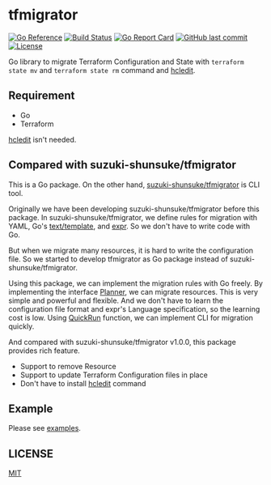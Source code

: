 # tfmigrator

[![Go Reference](https://pkg.go.dev/badge/github.com/tfmigrator/tfmigrator.svg)](https://pkg.go.dev/github.com/tfmigrator/tfmigrator)
[![Build Status](https://github.com/tfmigrator/tfmigrator/workflows/test/badge.svg)](https://github.com/tfmigrator/tfmigrator/actions)
[![Go Report Card](https://goreportcard.com/badge/github.com/tfmigrator/tfmigrator)](https://goreportcard.com/report/github.com/tfmigrator/tfmigrator)
[![GitHub last commit](https://img.shields.io/github/last-commit/tfmigrator/tfmigrator.svg)](https://github.com/tfmigrator/tfmigrator)
[![License](http://img.shields.io/badge/license-mit-blue.svg?style=flat-square)](https://raw.githubusercontent.com/tfmigrator/tfmigrator/main/LICENSE)

Go library to migrate Terraform Configuration and State with `terraform state mv` and `terraform state rm` command and [hcledit](https://github.com/minamijoyo/hcledit).

## Requirement

* Go
* Terraform

[hcledit](https://github.com/minamijoyo/hcledit) isn't needed.

## Compared with suzuki-shunsuke/tfmigrator

This is a Go package. On the other hand, [suzuki-shunsuke/tfmigrator](https://github.com/suzuki-shunsuke/tfmigrator) is CLI tool.

Originally we have been developing suzuki-shunsuke/tfmigrator before this package.
In suzuki-shunsuke/tfmigrator, we define rules for migration with YAML, Go's [text/template](https://golang.org/pkg/text/template/), and [expr](https://github.com/antonmedv/expr).
So we don't have to write code with Go.

But when we migrate many resources, it is hard to write the configuration file.
So we started to develop tfmigrator as Go package instead of suzuki-shunsuke/tfmigrator.

Using this package, we can implement the migration rules with Go freely.
By implementing the interface [Planner](https://pkg.go.dev/github.com/tfmigrator/tfmigrator/tfmigrator#Planner), we can migrate resources.
This is very simple and powerful and flexible.
And we don't have to learn the configuration file format and expr's Language specification, so the learning cost is low.
Using [QuickRun](https://pkg.go.dev/github.com/tfmigrator/tfmigrator/tfmigrator#QuickRun) function, we can implement CLI for migration quickly.

And compared with suzuki-shunsuke/tfmigrator v1.0.0, this package provides rich feature.

* Support to remove Resource
* Support to update Terraform Configuration files in place
* Don't have to install [hcledit](https://github.com/minamijoyo/hcledit) command

## Example

Please see [examples](examples).

## LICENSE

[MIT](LICENSE)
